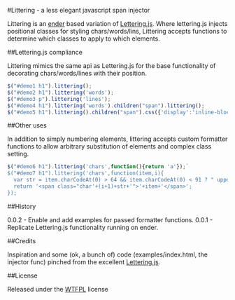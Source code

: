 #Littering - a less elegant javascript span injector

Littering is an [ender](https://github.com/ender-js/ender) based variation of [Lettering.js](https://github.com/davatron5000/Lettering.js). Where lettering.js injects positional classes for styling chars/words/lins, Littering accepts functions to determine which classes to apply to which elements.

##Lettering.js compliance

Littering mimics the same api as Lettering.js for the base functionality of decorating chars/words/lines with their position.

```javascript
$("#demo1 h1").littering();
$("#demo2 h1").littering('words');
$("#demo3 p").littering('lines');
$("#demo4 h1").littering('words').children("span").littering();
$("#demo5 h1").littering().children("span").css({'display':'inline-block', '-webkit-transform':'rotate(-25deg)'});
```

##Other uses

In addition to simply numbering elements, littering accepts custom formatter functions to allow arbitrary substitution of elements and complex class setting.  

```javascript
$("#demo6 h1").littering('chars',function(){return 'a'});`
$("#demo7 h1").littering('chars',function(item,i){
  var str = item.charCodeAt(0) > 64 && item.charCodeAt(0) < 91 ? " upper" : "" ;
  return '<span class="char'+(i+1)+str+'">'+item+'</span>';
});
```

##History

0.0.2 - Enable and add examples for passed formatter functions.
0.0.1 - Replicate Lettering.js functionality running on ender.

##Credits

Inspiration and some (ok, a bunch of) code (examples/index.html, the injector func) pinched from the excellent [Lettering.js](https://github.com/davatron5000/Lettering.js).

##License

Released under the [WTFPL](http://sam.zoy.org/wtfpl/) license
